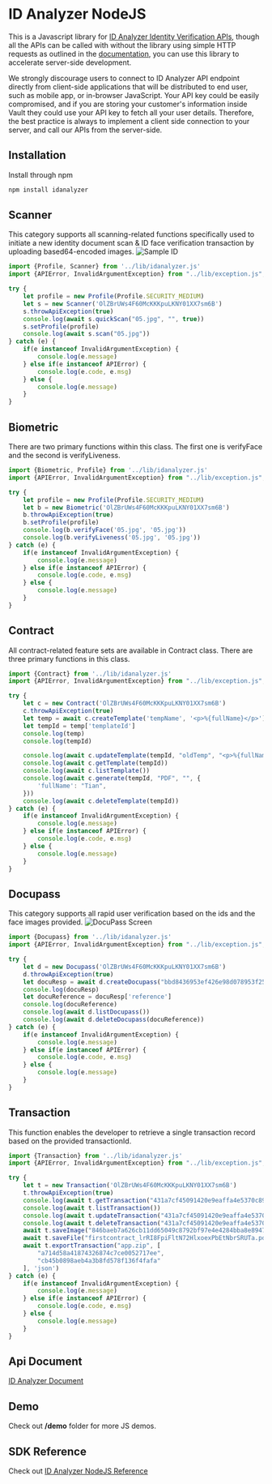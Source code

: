 
# ID Analyzer NodeJS
This is a Javascript library for [ID Analyzer Identity Verification APIs](https://www.idanalyzer.com), though all the APIs can be called with without the library using simple HTTP requests as outlined in the [documentation](https://id-analyzer-v2.readme.io), you can use this library to accelerate server-side development.

We strongly discourage users to connect to ID Analyzer API endpoint directly  from client-side applications that will be distributed to end user, such as mobile app, or in-browser JavaScript. Your API key could be easily compromised, and if you are storing your customer's information inside Vault they could use your API key to fetch all your user details. Therefore, the best practice is always to implement a client side connection to your server, and call our APIs from the server-side.

## Installation
Install through npm

```bash
npm install idanalyzer
```


## Scanner
This category supports all scanning-related functions specifically used to initiate a new identity document scan & ID face verification transaction by uploading based64-encoded images.
![Sample ID](https://www.idanalyzer.com/img/sampleid1.jpg)
```javascript
import {Profile, Scanner} from '../lib/idanalyzer.js'
import {APIError, InvalidArgumentException} from "../lib/exception.js";

try {
    let profile = new Profile(Profile.SECURITY_MEDIUM)
    let s = new Scanner('OlZBrUWs4F60McKKKpuLKNY01XX7sm6B')
    s.throwApiException(true)
    console.log(await s.quickScan("05.jpg", "", true))
    s.setProfile(profile)
    console.log(await s.scan("05.jpg"))
} catch (e) {
    if(e instanceof InvalidArgumentException) {
        console.log(e.message)
    } else if(e instanceof APIError) {
        console.log(e.code, e.msg)
    } else {
        console.log(e.message)
    }
}
```

## Biometric
There are two primary functions within this class. The first one is verifyFace and the second is verifyLiveness.
```javascript
import {Biometric, Profile} from '../lib/idanalyzer.js'
import {APIError, InvalidArgumentException} from "../lib/exception.js";

try {
    let profile = new Profile(Profile.SECURITY_MEDIUM)
    let b = new Biometric('OlZBrUWs4F60McKKKpuLKNY01XX7sm6B')
    b.throwApiException(true)
    b.setProfile(profile)
    console.log(b.verifyFace('05.jpg', '05.jpg'))
    console.log(b.verifyLiveness('05.jpg', '05.jpg'))
} catch (e) {
    if(e instanceof InvalidArgumentException) {
        console.log(e.message)
    } else if(e instanceof APIError) {
        console.log(e.code, e.msg)
    } else {
        console.log(e.message)
    }
}
```

## Contract
All contract-related feature sets are available in Contract class. There are three primary functions in this class.
```javascript
import {Contract} from '../lib/idanalyzer.js'
import {APIError, InvalidArgumentException} from "../lib/exception.js";

try {
    let c = new Contract('OlZBrUWs4F60McKKKpuLKNY01XX7sm6B')
    c.throwApiException(true)
    let temp = await c.createTemplate('tempName', '<p>%{fullName}</p>')
    let tempId = temp['templateId']
    console.log(temp)
    console.log(tempId)

    console.log(await c.updateTemplate(tempId, "oldTemp", "<p>%{fullName}</p><p>Hello!!</p>"))
    console.log(await c.getTemplate(tempId))
    console.log(await c.listTemplate())
    console.log(await c.generate(tempId, "PDF", "", {
        'fullName': "Tian",
    }))
    console.log(await c.deleteTemplate(tempId))
} catch (e) {
    if(e instanceof InvalidArgumentException) {
        console.log(e.message)
    } else if(e instanceof APIError) {
        console.log(e.code, e.msg)
    } else {
        console.log(e.message)
    }
}
```

## Docupass
This category supports all rapid user verification based on the ids and the face images provided.
![DocuPass Screen](https://www.idanalyzer.com/img/docupassliveflow.jpg)
```javascript
import {Docupass} from '../lib/idanalyzer.js'
import {APIError, InvalidArgumentException} from "../lib/exception.js";

try {
    let d = new Docupass('OlZBrUWs4F60McKKKpuLKNY01XX7sm6B')
    d.throwApiException(true)
    let docuResp = await d.createDocupass("bbd8436953ef426e98d078953f258835")
    console.log(docuResp)
    let docuReference = docuResp['reference']
    console.log(docuReference)
    console.log(await d.listDocupass())
    console.log(await d.deleteDocupass(docuReference))
} catch (e) {
    if(e instanceof InvalidArgumentException) {
        console.log(e.message)
    } else if(e instanceof APIError) {
        console.log(e.code, e.msg)
    } else {
        console.log(e.message)
    }
}
```

## Transaction
This function enables the developer to retrieve a single transaction record based on the provided transactionId.
```javascript
import {Transaction} from '../lib/idanalyzer.js'
import {APIError, InvalidArgumentException} from "../lib/exception.js";

try {
    let t = new Transaction('OlZBrUWs4F60McKKKpuLKNY01XX7sm6B')
    t.throwApiException(true)
    console.log(await t.getTransaction("431a7cf45091420e9eaffa4e5370c896"))
    console.log(await t.listTransaction())
    console.log(await t.updateTransaction("431a7cf45091420e9eaffa4e5370c896", "review"))
    console.log(await t.deleteTransaction("431a7cf45091420e9eaffa4e5370c896"))
    await t.saveImage("846baeb7a626cb11dd65049c8792bf97e4e4284bba8e89479d65241bd9f3a3dc", "test.jpg")
    await t.saveFile("firstcontract_lrRI8FpiFltN72HlxoexPbEtNbrSRUTa.pdf", "test.pdf")
    await t.exportTransaction("app.zip", [
        "a714d58a41874326874c7ce0052717ee",
        "cb45b0898aeb4a3b8fd578f136f4fafa"
    ], 'json')
} catch (e) {
    if(e instanceof InvalidArgumentException) {
        console.log(e.message)
    } else if(e instanceof APIError) {
        console.log(e.code, e.msg)
    } else {
        console.log(e.message)
    }
}
```

## Api Document
[ID Analyzer Document](https://id-analyzer-v2.readme.io/docs/nodejs)

## Demo
Check out **/demo** folder for more JS demos.

## SDK Reference
Check out [ID Analyzer NodeJS Reference](https://idanalyzer.github.io/id-analyzer-nodejs/)
